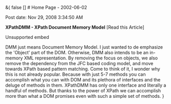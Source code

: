 &{<nil> false <nil> <nil> [] <nil> <nil> <nil> <nil> # Home Page - 2002-06-02

Post date: Nov 29, 2008 3:34:50 AM

**XPathDMM - XPath Document Memory Model** [Read this Article]

<div>
  <div>
    <div>
      <div>
        <div>
          Unsupported embed
        </div>
      </div>
    </div>
  </div>
</div>

DMM just means Document Memory Model. I just wanted to de emphasize the 'Object' part of the DOM. Otherwise, DMM also intends to be an in-memory XML representation. By removing the focus on objects, we also remove the dependency from the JFC based coding model, and move towards XPath based pattern matching. Come to think of it, I wonder why this is not already popular. Because with just 5-7 methods you can accomplish what you can with DOM and its plethora of interfaces and the deluge of methods in them. XPathDMM has only one interface and literally a handful of methods. But thanks to the power of XPath we can accomplish more than what a DOM promises even with such a simple set of methods.
}